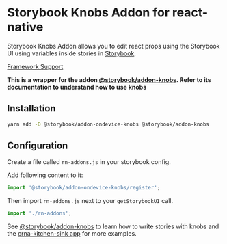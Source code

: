 # Storybook Knobs Addon for react-native

Storybook Knobs Addon allows you to edit react props using the Storybook UI using variables inside stories in [Storybook](https://storybook.js.org).

[Framework Support](https://github.com/storybookjs/storybook/blob/master/ADDONS_SUPPORT.md)

**This is a wrapper for the addon [@storybook/addon-knobs](https://github.com/storybookjs/storybook/blob/master/addons/knobs).
Refer to its documentation to understand how to use knobs**

## Installation

```sh
yarn add -D @storybook/addon-ondevice-knobs @storybook/addon-knobs
```

## Configuration

Create a file called `rn-addons.js` in your storybook config.

Add following content to it:

```js
import '@storybook/addon-ondevice-knobs/register';
```

Then import `rn-addons.js` next to your `getStorybookUI` call.

```js
import './rn-addons';
```

See [@storybook/addon-knobs](https://github.com/storybookjs/storybook/blob/master/addons/knobs) to learn how to write stories with knobs and the [crna-kitchen-sink app](../../examples/crna-kitchen-sink) for more examples.
